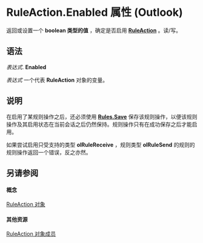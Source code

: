 
# RuleAction.Enabled 属性 (Outlook)

返回或设置一个 **boolean 类型的值** ，确定是否启用 **[RuleAction](6451788f-e5ed-239c-a34d-b564b52d8955.md)** 。读/写。


## 语法

 _表达式_. **Enabled**

 _表达式_ 一个代表 **RuleAction** 对象的变量。


## 说明

在启用了某规则操作之后，还必须使用  **[Rules.Save](d838eca0-4ec5-ab43-a031-fd65ab7d9f3c.md)** 保存该规则操作，以便该规则操作及其启用状态在当前会话之后仍然保持。规则操作只有在成功保存之后才能启用。

如果尝试启用只受支持的类型 **olRuleReceive** ，规则类型 **olRuleSend** 的规则的规则操作返回一个错误，反之亦然。


## 另请参阅


#### 概念


[RuleAction 对象](6451788f-e5ed-239c-a34d-b564b52d8955.md)
#### 其他资源


[RuleAction 对象成员](149a3484-1120-bfea-fbbe-884996c0799b.md)